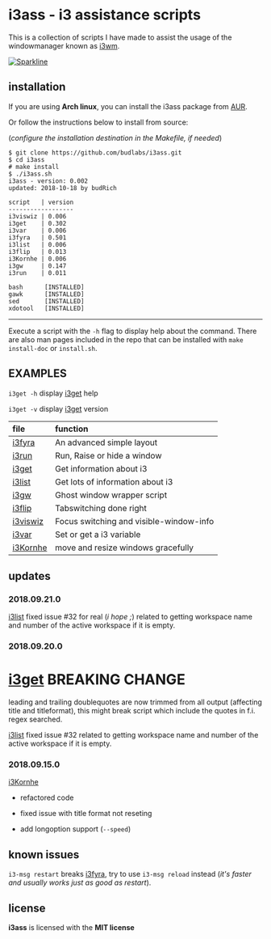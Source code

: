 # i3ass - i3 assistance scripts 

This is a collection of scripts I have made to assist the
usage of the windowmanager known as [i3wm].


[![Sparkline](https://stars.medv.io/budlabs/i3ass.svg)](https://stars.medv.io/budlabs/i3ass)

## installation

If you are using **Arch linux**, you can install the i3ass
package from [AUR]. 

Or follow the instructions below to install from source: 

(*configure the installation destination in the Makefile,
if needed*)

``` shell
$ git clone https://github.com/budlabs/i3ass.git
$ cd i3ass
# make install
$ ./i3ass.sh
i3ass - version: 0.002
updated: 2018-10-18 by budRich

script   | version
------------------
i3viswiz | 0.006
i3get    | 0.302
i3var    | 0.006
i3fyra   | 0.501
i3list   | 0.006
i3flip   | 0.013
i3Kornhe | 0.006
i3gw     | 0.147
i3run    | 0.011

bash      [INSTALLED]
gawk      [INSTALLED]
sed       [INSTALLED]
xdotool   [INSTALLED]

```


---

Execute a script with the `-h` flag to display help about
the command. There are also man pages included in the repo
that can be installed with `make install-doc` or
`install.sh`.

EXAMPLES
--------
`i3get -h` display [i3get] help 

`i3get -v` display [i3get] version 


|**file**  |     **function**          |
|:---------|:--------------------------|
|[i3fyra]  |An advanced simple layout
|[i3run]   |Run, Raise or hide a window
|[i3get]   |Get information about i3
|[i3list]  |Get lots of information about i3 
|[i3gw]    |Ghost window wrapper script
|[i3flip]  |Tabswitching done right
|[i3viswiz]|Focus switching and visible-window-info
|[i3var]   |Set or get a i3 variable
|[i3Kornhe]|move and resize windows gracefully

## updates

### 2018.09.21.0

[i3list] fixed issue #32 for real (*i hope ;*) related to
getting workspace name and number of the active workspace if
it is empty.

### 2018.09.20.0


# [i3get] BREAKING CHANGE

leading and trailing doublequotes are now trimmed from all
output (affecting title and titleformat), this might break
script which include the quotes in f.i. regex searched. 

[i3list] fixed issue #32 related to getting workspace name
and number of the active workspace if it is empty.

### 2018.09.15.0


[i3Kornhe]
- refactored code

- fixed issue with title format not reseting

- add longoption support (`--speed`)



## known issues

`i3-msg restart` breaks [i3fyra], try to use `i3-msg
reload` instead (*it's faster and usually works just as good
as restart*).

[i3flip]: https://github.com/budRich/i3ass/tree/dev/i3flip
[i3fyra]: https://github.com/budRich/i3ass/tree/dev/i3fyra
[i3gw]: https://github.com/budRich/i3ass/tree/dev/i3gw
[i3Kornhe]: https://github.com/budRich/i3ass/tree/dev/i3Kornhe
[i3list]: https://github.com/budRich/i3ass/tree/dev/i3list
[i3get]: https://github.com/budRich/i3ass/tree/dev/i3get
[i3run]: https://github.com/budRich/i3ass/tree/dev/i3run
[i3var]: https://github.com/budRich/i3ass/tree/dev/i3var
[i3viswiz]: https://github.com/budRich/i3ass/tree/dev/i3viswiz
[Makefile]: https://github.com/budRich/i3ass/blob/master/Makefile
[install.sh]: https://github.com/budRich/i3ass/blob/master/install.sh
[i3add]: https://github.com/budRich/scripts/i3add/
[AUR]: https://aur.archlinux.org/packages/i3ass/
[i3]: https://i3wm.org/
[i3wm]: https://i3wm.org/

## license

**i3ass** is licensed with the **MIT license**


